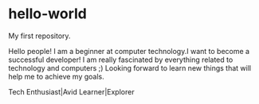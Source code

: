 # hello-world
My first repository.

Hello people!
I am a beginner at computer technology.I want to become a successful developer!
I am really fascinated by everything related to technology and computers ;)
Looking forward to learn new things that will help me to achieve my goals.

Tech Enthusiast|Avid Learner|Explorer

